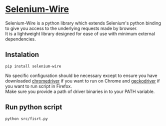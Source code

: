 # [Selenium-Wire](https://pypi.org/project/selenium-wire/)

Selenium-Wire is a python library which extends Selenium's python binding to give you access to the underlying requests made by browser.  
It is a lightweight library designed for ease of use with minimum external dependencies.  

## Instalation

```pip install selenium-wire```

No specific configuration should be necessary except to ensure you have downloaded [chromedriver](https://sites.google.com/a/chromium.org/chromedriver/) if you want to run on Chrome and [geckodriver](https://github.com/mozilla/geckodriver/) if you want to run script in Firefox.  
Make sure you provide a path of driver binaries in to your PATH variable.

## Run python script
```python src/fisrt.py```
